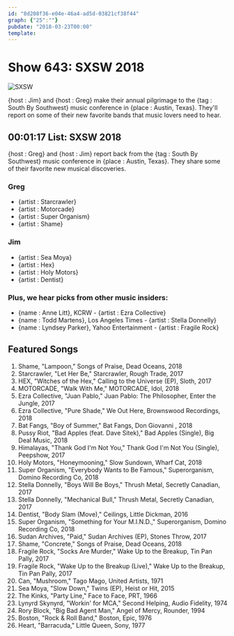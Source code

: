 ```yaml
---
id: "8d208f36-e04e-46a4-ad5d-03821cf38f44"
graph: {"25":""}
pubdate: "2018-03-23T00:00"
template: 
---
```






# Show 643: SXSW 2018

![SXSW](https://static.soundopinions.org/images/2018/SXSW_2018.jpg)

{host : Jim} and {host : Greg} make their annual pilgrimage to the {tag : South By Southwest} music conference in {place : Austin, Texas}. They'll report on some of their new favorite bands that music lovers need to hear.



## 00:01:17 List: SXSW 2018

{host : Greg} and {host : Jim} report back from the {tag : South By Southwest} music conference in {place : Austin, Texas}. They share some of their favorite new musical discoveries.


### Greg

- {artist : Starcrawler}
- {artist : Motorcade}
- {artist : Super Organism}
- {artist : Shame}


### Jim

- {artist : Sea Moya}
- {artist : Hex}
- {artist : Holy Motors}
- {artist : Dentist}


### Plus, we hear picks from other music insiders:

- {name : Anne Litt}, KCRW - {artist : Ezra Collective}
- {name : Todd Martens}, Los Angeles Times - {artist : Stella Donnelly}
- {name : Lyndsey Parker}, Yahoo Entertainment - {artist : Fragile Rock}



## Featured Songs

1. Shame, "Lampoon," Songs of Praise, Dead Oceans, 2018
2. Starcrawler, "Let Her Be," Starcrawler, Rough Trade, 2017
3. HEX, "Witches of the Hex," Calling to the Universe (EP), Sloth, 2017
4. MOTORCADE, "Walk With Me," MOTORCADE, Idol, 2018
5. Ezra Collective, "Juan Pablo," Juan Pablo: The Philosopher, Enter the Jungle, 2017
6. Ezra Collective, "Pure Shade," We Out Here, Brownswood Recordings, 2018
7. Bat Fangs, "Boy of Summer," Bat Fangs, Don Giovanni , 2018
8. Pussy Riot, "Bad Apples (feat. Dave Sitek)," Bad Apples (Single), Big Deal Music, 2018
9. Himalayas, "Thank God I'm Not You," Thank God I'm Not You (Single), Peepshow, 2017
10. Holy Motors, "Honeymooning," Slow Sundown, Wharf Cat, 2018
11. Super Organism, "Everybody Wants to Be Famous," Superorganism, Domino Recording Co, 2018
12. Stella Donnelly, "Boys Will Be Boys," Thrush Metal, Secretly Canadian, 2017
13. Stella Donnelly, "Mechanical Bull," Thrush Metal, Secretly Canadian, 2017
14. Dentist, "Body Slam (Move)," Ceilings, Little Dickman, 2016
15. Super Organism, "Something for Your M.I.N.D.," Superorganism, Domino Recording Co, 2018
16. Sudan Archives, "Paid," Sudan Archives (EP), Stones Throw, 2017
17. Shame, "Concrete," Songs of Praise, Dead Oceans, 2018
18. Fragile Rock, "Socks Are Murder," Wake Up to the Breakup, Tin Pan Pally, 2017
19. Fragile Rock, "Wake Up to the Breakup (Live)," Wake Up to the Breakup, Tin Pan Pally, 2017
20. Can, "Mushroom," Tago Mago, United Artists, 1971
21. Sea Moya, "Slow Down," Twins (EP), Heist or Hit, 2015
22. The Kinks, "Party Line," Face to Face, PRT, 1966
23. Lynyrd Skynyrd, "Workin' for MCA," Second Helping, Audio Fidelity, 1974
24. Rory Block, "Big Bad Agent Man," Angel of Mercy, Rounder, 1994
25. Boston, "Rock & Roll Band," Boston, Epic, 1976
26. Heart, "Barracuda," Little Queen, Sony, 1977